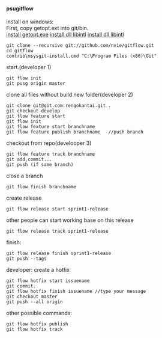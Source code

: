 #### psugitflow

install on windows:  
First, copy getopt.ext into git/bin.  
[install getopt.exe](http://gnuwin32.sourceforge.net/downlinks/util-linux-ng-dep-zip.php)
[install dll libintl](http://gnuwin32.sourceforge.net/downlinks/libintl-dep-zip.php)
[install dll libintl](http://gnuwin32.sourceforge.net/downlinks/libiconv-dep-zip.php)
```
git clone --recursive git://github.com/nvie/gitflow.git
cd gitflow
contrib\msysgit-install.cmd "C:\Program Files (x86)\Git"
```

start.(developer 1)
```
git flow init
git pusg origin master
```

clone all files without build new folder(developer 2)
```
git clone git@git.com:rengokantai.git .
git checkout develop
git flow feature start
git flow init
git flow feature start branchname
git flow feature publish branchname   //push branch
```

checkout from repo(develooper 3)
```
git flow feature track branchname
git add,commit...
git push (if same branch)
```

close a branch
```
git flow finish branchname
```

create release
```
git flow release start sprint1-release
```

other people can start working base on this release
```
git flow release track sprint1-release
```

finish:
```
git flow release finish sprint1-release
git push --tags
```

developer: create a hotfix
```
git flow hotfix start issuename
git commit.
git flow hotfix finish issuename //type your message
git checkout master
git push --all origin
```


other possible commands:
```
git flow hotfix publish
git flow hotfix track
```

